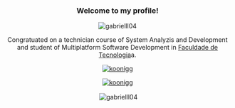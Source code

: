 <h3 align="center">Welcome to my profile!</h3>

<p align="center"> <img src="https://komarev.com/ghpvc/?username=gabrielll04&label=Profile%20views&color=0e75b6&style=flat" alt="gabrielll04" /> </p>

<p align="center">Congratuated on a technician course of System Analyzis and Development and student of Multiplatform Software Development in <a href="http://www.fatecsp.br/">Faculdade de Tecnologia</a>a.</p>

<p align="center"> <a href="https://twitter.com/carneir00x" target="blank"><img src="https://img.shields.io/badge/Twitter-1DA1F2?style=for-the-badge&logo=twitter&logoColor=white" alt="koonigg" /></a> </p><p align="center"> <a href="https://www.linkedin.com/in/gabriel-carneiro-54aa45248/" target="blank"><img src="https://img.shields.io/badge/LinkedIn-0077B5?style=for-the-badge&logo=linkedin&logoColor=white" alt="koonigg" /></a> </p>

<p align="center">&nbsp;<img align="center" src="https://github-readme-stats.vercel.app/api?username=gabrielll04&show_icons=true&locale=en" alt="gabrielll04" /></p>
